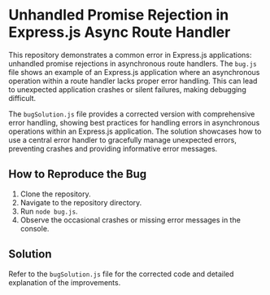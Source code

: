 # Unhandled Promise Rejection in Express.js Async Route Handler

This repository demonstrates a common error in Express.js applications: unhandled promise rejections in asynchronous route handlers.  The `bug.js` file shows an example of an Express.js application where an asynchronous operation within a route handler lacks proper error handling.  This can lead to unexpected application crashes or silent failures, making debugging difficult. 

The `bugSolution.js` file provides a corrected version with comprehensive error handling, showing best practices for handling errors in asynchronous operations within an Express.js application.  The solution showcases how to use a central error handler to gracefully manage unexpected errors, preventing crashes and providing informative error messages.

## How to Reproduce the Bug

1. Clone the repository.
2. Navigate to the repository directory.
3. Run `node bug.js`.
4. Observe the occasional crashes or missing error messages in the console.

## Solution

Refer to the `bugSolution.js` file for the corrected code and detailed explanation of the improvements.